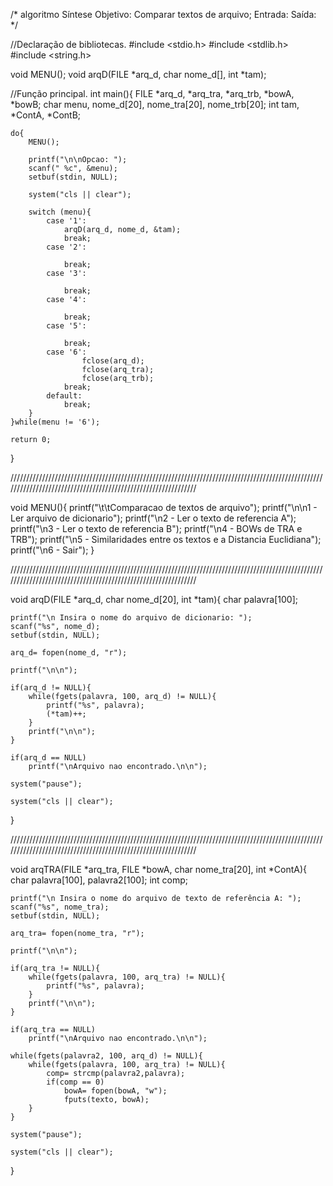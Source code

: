 /*              algoritmo
    Síntese
    Objetivo: Comparar textos de arquivo;
    Entrada:
    Saída:                 */


//Declaração de bibliotecas.
#include <stdio.h>
#include <stdlib.h>
#include <string.h>


void MENU();
void arqD(FILE *arq_d, char nome_d[], int *tam);


//Função principal.
int main(){
    FILE *arq_d, *arq_tra, *arq_trb, *bowA, *bowB;
    char menu, nome_d[20], nome_tra[20], nome_trb[20];
    int tam, *ContA, *ContB;


    do{
        MENU();

        printf("\n\nOpcao: ");
        scanf(" %c", &menu);
        setbuf(stdin, NULL);

        system("cls || clear");

        switch (menu){
            case '1':
                arqD(arq_d, nome_d, &tam);
                break;
            case '2':

                break;
            case '3':

                break;
            case '4':

                break;
            case '5':

                break;
            case '6':
                    fclose(arq_d);
                    fclose(arq_tra);
                    fclose(arq_trb);
                break;
            default:
                break;
        }
    }while(menu != '6');

    return 0;
}


//////////////////////////////////////////////////////////////////////////////////////////////////////////////////////////////////////////////////////////////


void MENU(){
    printf("\t\tComparacao de textos de arquivo");
    printf("\n\n1 - Ler arquivo de dicionario");
    printf("\n2 - Ler o texto de referencia A");
    printf("\n3 - Ler o texto de referencia B");
    printf("\n4 - BOWs de TRA e TRB");
    printf("\n5 - Similaridades entre os textos e a Distancia Euclidiana");
    printf("\n6 - Sair");
}

//////////////////////////////////////////////////////////////////////////////////////////////////////////////////////////////////////////////////////////////


void arqD(FILE *arq_d, char nome_d[20], int *tam){
    char palavra[100];

    printf("\n Insira o nome do arquivo de dicionario: ");
    scanf("%s", nome_d);
    setbuf(stdin, NULL);

    arq_d= fopen(nome_d, "r");

    printf("\n\n");

    if(arq_d != NULL){
        while(fgets(palavra, 100, arq_d) != NULL){
            printf("%s", palavra);
            (*tam)++;
        }
        printf("\n\n");
    }

    if(arq_d == NULL)
        printf("\nArquivo nao encontrado.\n\n");

    system("pause");

    system("cls || clear");
}


//////////////////////////////////////////////////////////////////////////////////////////////////////////////////////////////////////////////////////////////


void arqTRA(FILE *arq_tra, FILE *bowA, char nome_tra[20], int *ContA){
    char palavra[100], palavra2[100];
    int comp;

    printf("\n Insira o nome do arquivo de texto de referência A: ");
    scanf("%s", nome_tra);
    setbuf(stdin, NULL);

    arq_tra= fopen(nome_tra, "r");

    printf("\n\n");

    if(arq_tra != NULL){
        while(fgets(palavra, 100, arq_tra) != NULL){
            printf("%s", palavra);
        }
        printf("\n\n");
    }

    if(arq_tra == NULL)
        printf("\nArquivo nao encontrado.\n\n");

    while(fgets(palavra2, 100, arq_d) != NULL){
        while(fgets(palavra, 100, arq_tra) != NULL){
            comp= strcmp(palavra2,palavra);
            if(comp == 0)
                bowA= fopen(bowA, "w");
                fputs(texto, bowA);
        }
    }

    system("pause");

    system("cls || clear");

}
